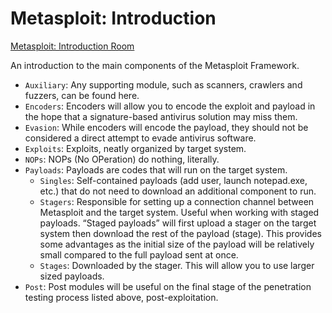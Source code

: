 # Metasploit: Introduction

[Metasploit: Introduction Room](https://tryhackme.com/room/metasploitintro)

An introduction to the main components of the Metasploit Framework.

- `Auxiliary`: Any supporting module, such as scanners, crawlers and fuzzers, can be found here.
- `Encoders`: Encoders will allow you to encode the exploit and payload in the hope that a signature-based antivirus solution may miss them.
- `Evasion`: While encoders will encode the payload, they should not be considered a direct attempt to evade antivirus software.
- `Exploits`: Exploits, neatly organized by target system.
- `NOPs`: NOPs (No OPeration) do nothing, literally.
- `Payloads`: Payloads are codes that will run on the target system.
    - `Singles`: Self-contained payloads (add user, launch notepad.exe, etc.) that do not need to download an additional component to run.
    - `Stagers`: Responsible for setting up a connection channel between Metasploit and the target system. Useful when working with staged payloads. “Staged payloads” will first upload a stager on the target system then download the rest of the payload (stage). This provides some advantages as the initial size of the payload will be relatively small compared to the full payload sent at once.
    - `Stages`: Downloaded by the stager. This will allow you to use larger sized payloads.
- `Post`: Post modules will be useful on the final stage of the penetration testing process listed above, post-exploitation.
